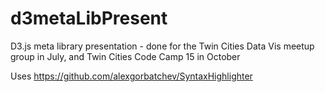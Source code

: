 d3metaLibPresent
================

D3.js meta library presentation - done for the Twin Cities Data Vis meetup group in July, and Twin Cities Code Camp 15 in October

Uses https://github.com/alexgorbatchev/SyntaxHighlighter
